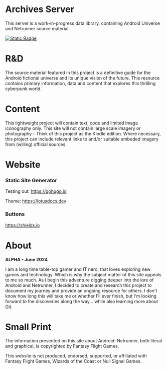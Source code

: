# Archives Server

This server is a work-in-progress data library, containing Android Universe and Netrunner source material.

[![Static Badge](https://img.shields.io/badge/Archives_Server-ALPHA-blue?style=flat)](https://archivesserver.github.io)

# R&D

The source material featured in this project is a definitive guide for the Android fictional universe and its unique vision of the future. This resource contains primary information, data and content that explores this thrilling cyberpunk world.

# Content

This lightweight project will contain text, code and limited image iconography only. This site will not contain large scale imagery or photography - Think of this project as the Kindle edition. Where necessary, this project can include relevant links to and/or suitable embeded imagery from (willing) official sources.

# Website

### Static Site Generator
Testing out: https://gohugo.io

Theme: https://lotusdocs.dev

### Buttons
https://shields.io

# About

**ALPHA - June 2024**

I am a long time table-top gamer and IT nerd, that loves exploring new games and technology. Which is why the subject matter of this site appeals to me so much. As I begin this adventure digging deeper into the lore of Android and Netrunner, I decided to create and research this project to document my journey and provide an ongoing resource for others. I don't know how long this will take me or whether I'll ever finish, but I'm looking forward to the discoveries along the way... while also learning more about Git.

# Small Print

The information presented on this site about Android: Netrunner, both literal and graphical, is copyrighted by Fantasy Flight Games.

This website is not produced, endorsed, supported, or affiliated with Fantasy Flight Games, Wizards of the Coast or Null Signal Games.


